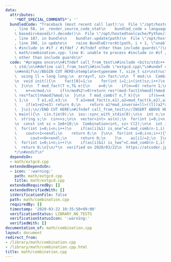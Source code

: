 ```yaml
---
data:
  attributes:
    '*NOT_SPECIAL_COMMENTS*': ''
  bundledCode: "Traceback (most recent call last):\n  File \"/opt/hostedtoolcache/Python/3.8.5/x64/lib/python3.8/site-packages/onlinejudge_verify/documentation/build.py\"\
    , line 58, in _render_source_code_stat\n    bundled_code = language.bundle(stat.path,\
    \ basedir=basedir).decode()\n  File \"/opt/hostedtoolcache/Python/3.8.5/x64/lib/python3.8/site-packages/onlinejudge_verify/languages/cplusplus.py\"\
    , line 187, in bundle\n    bundler.update(path)\n  File \"/opt/hostedtoolcache/Python/3.8.5/x64/lib/python3.8/site-packages/onlinejudge_verify/languages/cplusplus_bundle.py\"\
    , line 398, in update\n    raise BundleErrorAt(path, i + 1, \"unable to process\
    \ #include in #if / #ifdef / #ifndef other than include guards\")\nonlinejudge_verify.languages.cplusplus_bundle.BundleErrorAt:\
    \ math/combination.cpp: line 8: unable to process #include in #if / #ifdef / #ifndef\
    \ other than include guards\n"
  code: "#pragma once\n\n#ifndef call_from_test\n#include <bits/stdc++.h>\nusing namespace\
    \ std;\n\n#define call_from_test\n#include \"extgcd.cpp\"\n#undef call_from_test\n\
    \n#endif\n//BEGIN CUT HERE\ntemplate<typename T, size_t sz>\nstruct Combination{\n\
    \  using ll = long long;\n  array<T, sz> fact;\n\n  T mod;\n  Combination(T mod):mod(mod){init();}\n\
    \n  void init(){\n    fact[0]=1;\n    for(int i=1;i<(int)sz;i++)\n      fact[i]=(ll)fact[i-1]*i%mod;\n\
    \  }\n\n  T mod_fact(T n,T& e){\n    e=0;\n    if(n==0) return 1;\n    T res=mod_fact(n/mod,e);\n\
    \    e+=n/mod;\n    if(n/mod%2!=0)return res*(mod-fact[n%mod])%mod;\n    return\
    \ res*fact[n%mod]%mod;\n  }\n\n  T mod_comb(T n,T k){\n    if(n==k||k==0) return\
    \ 1;\n    T e1,e2,e3;\n    T a1=mod_fact(n,e1),a2=mod_fact(k,e2),a3=mod_fact(n-k,e3);\n\
    \    if(e1>e2+e3) return 0;\n    return a1*mod_inverse<ll>((ll)a2*a3%mod,mod)%mod;\n\
    \  }\n};\n//END CUT HERE\n#ifndef call_from_test\n//INSERT ABOVE HERE\nsigned\
    \ main(){\n  cin.tie(0);\n  ios::sync_with_stdio(0);\n\n  int n;\n  cin>>n;\n\
    \  string s;\n  cin>>s;\n\n  vector<int> as(n);\n  for(int i=0;i<n;i++) as[i]=s[i]-'1';\n\
    \n  const int sz = 1e6+10;\n  Combination<int, sz> C(2);\n\n  int is_one=0;\n\
    \  for(int i=0;i<n;i++)\n    if(as[i]&1) is_one^=C.mod_comb(n-1,i);\n\n  if(is_one){\n\
    \    cout<<1<<endl;\n    return 0;\n  }\n\n  for(int i=0;i<n;i++){\n    if(as[i]==1){\n\
    \      cout<<0<<endl;\n      return 0;\n    }\n    as[i]/=2;\n  }\n\n  int is_two=0;\n\
    \  for(int i=0;i<n;i++)\n    if(as[i]&1) is_two^=C.mod_comb(n-1,i);\n\n  cout<<is_two*2<<endl;\n\
    \  return 0;\n}\n/*\n  verified on 2020/03/22\n  https://atcoder.jp/contests/agc043/tasks/agc043_b\n\
    */\n#endif\n"
  dependsOn:
  - math/extgcd.cpp
  extendedDependsOn:
  - icon: ':warning:'
    path: math/extgcd.cpp
    title: math/extgcd.cpp
  extendedRequiredBy: []
  extendedVerifiedWith: []
  isVerificationFile: false
  path: math/combination.cpp
  requiredBy: []
  timestamp: '2020-03-22 10:35:50+09:00'
  verificationStatus: LIBRARY_NO_TESTS
  verificationStatusIcon: ':warning:'
  verifiedWith: []
documentation_of: math/combination.cpp
layout: document
redirect_from:
- /library/math/combination.cpp
- /library/math/combination.cpp.html
title: math/combination.cpp
---
```

